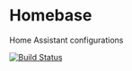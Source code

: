 # Homebase

Home Assistant configurations

[![Build Status](https://app.travis-ci.com/D1ang/Homebase.svg?branch=main)](https://app.travis-ci.com/D1ang/Homebase)
